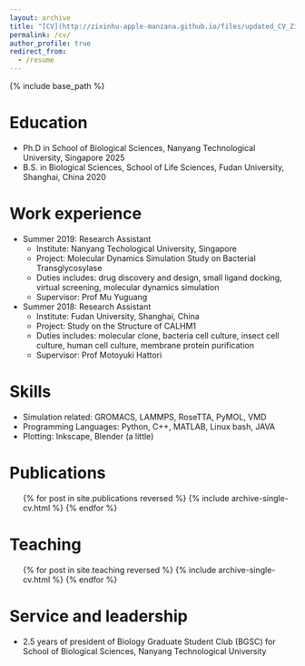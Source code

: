 ```yaml
---
layout: archive
title: "[CV](http://zixinhu-apple-manzana.github.io/files/updated_CV_Zixin_HU.pdf)"
permalink: /cv/
author_profile: true
redirect_from:
  - /resume
---
```


{% include base_path %}

Education
======
* Ph.D in School of Biological Sciences, Nanyang Technological University, Singapore 2025
* B.S. in Biological Sciences, School of Life Sciences, Fudan University, Shanghai, China 2020

Work experience
======
* Summer 2019: Research Assistant
  * Institute: Nanyang Techological University, Singapore
  * Project: Molecular Dynamics Simulation Study on Bacterial Transglycosylase
  * Duties includes: drug discovery and design, small ligand docking, virtual screening, molecular dynamics simulation
  * Supervisor: Prof Mu Yuguang
* Summer 2018: Research Assistant
  * Institute: Fudan University, Shanghai, China
  * Project: Study on the Structure of CALHM1
  * Duties includes: molecular clone, bacteria cell culture, insect cell culture, human cell culture, membrane protein purification
  * Supervisor: Prof Motoyuki Hattori
  
Skills
======
* Simulation related: GROMACS, LAMMPS, RoseTTA, PyMOL, VMD
* Programming Languages: Python, C++, MATLAB, Linux bash, JAVA
* Plotting: Inkscape, Blender (a little)

Publications
======
  <ul>{% for post in site.publications reversed %}
    {% include archive-single-cv.html %}
  {% endfor %}</ul>
  
<!--
Talks
======
  <ul>{% for post in site.talks reversed %}
    {% include archive-single-talk-cv.html  %}
  {% endfor %}</ul>
-->
  
Teaching
======
  <ul>{% for post in site.teaching reversed %}
    {% include archive-single-cv.html %}
  {% endfor %}</ul>
  
Service and leadership
======
* 2.5 years of president of Biology Graduate Student Club (BGSC) for School of Biological Sciences, Nanyang Technological University

